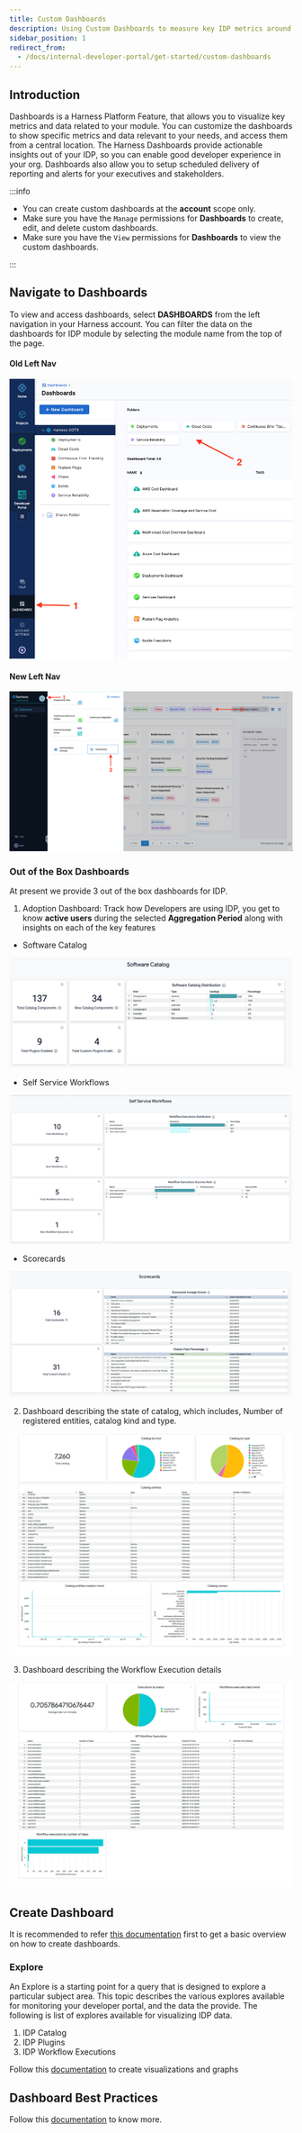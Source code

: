 ```yaml
---
title: Custom Dashboards
description: Using Custom Dashboards to measure key IDP metrics around Software Catalog and Workflows
sidebar_position: 1
redirect_from:
  - /docs/internal-developer-portal/get-started/custom-dashboards
---
```


## Introduction

Dashboards is a Harness Platform Feature, that allows you to visualize key metrics and data related to your module. You can customize the dashboards to show specific metrics and data relevant to your needs, and access them from a central location. The Harness Dashboards provide actionable insights out of your IDP, so you can enable good developer experience in your org. Dashboards also allow you to setup scheduled delivery of reporting and alerts for your executives and stakeholders.

:::info

- You can create custom dashboards at the **account** scope only.
- Make sure you have the `Manage` permissions for **Dashboards** to create, edit, and delete custom dashboards.
- Make sure you have the `View` permissions for **Dashboards** to view the custom dashboards.

:::

## Navigate to Dashboards

To view and access dashboards, select **DASHBOARDS** from the left navigation in your Harness account. You can filter the data on the dashboards for IDP module by selecting the module name from the top of the page. 

#### Old Left Nav

![](./static/old-nav.png)

#### New Left Nav

![](./static/new-nav.png)

### Out of the Box Dashboards

At present we provide 3 out of the box dashboards for IDP. 

1. Adoption Dashboard: Track how Developers are using IDP, you get to know **active users** during the selected **Aggregation Period** along with insights on each of the key features 

  - Software Catalog
  
  ![](./static/software-catalog.png)

  - Self Service Workflows 

  ![](./static/flows.png)

  - Scorecards

  ![](./static/scorecards.png)


2. Dashboard describing the state of catalog, which includes, Number of registered entities, catalog kind and type. 

![](./static/catalog-dashboard.png)

3. Dashboard describing the Workflow Execution details

![](./static/workflows-dashboard.png)


## Create Dashboard
It is recommended to refer [this documentation](https://developer.harness.io/docs/platform/dashboards/create-dashboards) first to get a basic overview on how to create dashboards.

### Explore

An Explore is a starting point for a query that is designed to explore a particular subject area. This topic describes the various explores available for monitoring your developer portal, and the data the provide. The following is list of explores available for visualizing IDP data.

1. IDP Catalog
2. IDP Plugins
3. IDP Workflow Executions 

Follow this [documentation](https://developer.harness.io/docs/platform/dashboards/create-visualizations-and-graphs) to create visualizations and graphs

## Dashboard Best Practices

Follow this [documentation](https://developer.harness.io/docs/platform/dashboards/dashboard-best-practices) to know more. 


